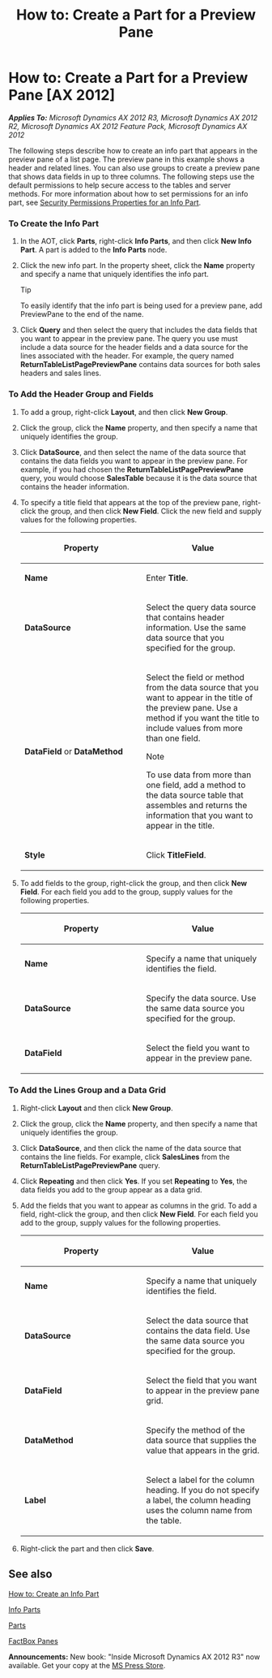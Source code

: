 ﻿---
title: 'How to: Create a Part for a Preview Pane'
TOCTitle: 'How to: Create a Part for a Preview Pane'
ms:assetid: 1000e098-b446-433f-acf9-4365906c790c
ms:mtpsurl: https://msdn.microsoft.com/en-us/library/Gg843693(v=AX.60)
ms:contentKeyID: 35240515
ms.date: 05/18/2015
mtps_version: v=AX.60
---

# How to: Create a Part for a Preview Pane [AX 2012]


_**Applies To:** Microsoft Dynamics AX 2012 R3, Microsoft Dynamics AX 2012 R2, Microsoft Dynamics AX 2012 Feature Pack, Microsoft Dynamics AX 2012_

The following steps describe how to create an info part that appears in the preview pane of a list page. The preview pane in this example shows a header and related lines. You can also use groups to create a preview pane that shows data fields in up to three columns. The following steps use the default permissions to help secure access to the tables and server methods. For more information about how to set permissions for an info part, see [Security Permissions Properties for an Info Part](security-permissions-properties-for-an-info-part.md).

### To Create the Info Part

1.  In the AOT, click **Parts**, right-click **Info Parts**, and then click **New Info Part**. A part is added to the **Info Parts** node.

2.  Click the new info part. In the property sheet, click the **Name** property and specify a name that uniquely identifies the info part.
    

    > [!TIP]
    > <P>To easily identify that the info part is being used for a preview pane, add PreviewPane to the end of the name.</P>



3.  Click **Query** and then select the query that includes the data fields that you want to appear in the preview pane. The query you use must include a data source for the header fields and a data source for the lines associated with the header. For example, the query named **ReturnTableListPagePreviewPane** contains data sources for both sales headers and sales lines.

### To Add the Header Group and Fields

1.  To add a group, right-click **Layout**, and then click **New Group**.

2.  Click the group, click the **Name** property, and then specify a name that uniquely identifies the group.

3.  Click **DataSource**, and then select the name of the data source that contains the data fields you want to appear in the preview pane. For example, if you had chosen the **ReturnTableListPagePreviewPane** query, you would choose **SalesTable** because it is the data source that contains the header information.

4.  To specify a title field that appears at the top of the preview pane, right-click the group, and then click **New Field**. Click the new field and supply values for the following properties.
    
    <table>
    <colgroup>
    <col style="width: 50%" />
    <col style="width: 50%" />
    </colgroup>
    <thead>
    <tr class="header">
    <th><p>Property</p></th>
    <th><p>Value</p></th>
    </tr>
    </thead>
    <tbody>
    <tr class="odd">
    <td><p><strong>Name</strong></p></td>
    <td><p>Enter <strong>Title</strong>.</p></td>
    </tr>
    <tr class="even">
    <td><p><strong>DataSource</strong></p></td>
    <td><p>Select the query data source that contains header information. Use the same data source that you specified for the group.</p></td>
    </tr>
    <tr class="odd">
    <td><p><strong>DataField</strong> or <strong>DataMethod</strong></p></td>
    <td><p>Select the field or method from the data source that you want to appear in the title of the preview pane. Use a method if you want the title to include values from more than one field.</p>
    
    > [!note]  
    > <P>To use data from more than one field, add a method to the data source table that assembles and returns the information that you want to appear in the title.</P>
    
    </td>
    </tr>
    <tr class="even">
    <td><p><strong>Style</strong></p></td>
    <td><p>Click <strong>TitleField</strong>.</p></td>
    </tr>
    </tbody>
    </table>


5.  To add fields to the group, right-click the group, and then click **New Field**. For each field you add to the group, supply values for the following properties.
    
    <table>
    <colgroup>
    <col style="width: 50%" />
    <col style="width: 50%" />
    </colgroup>
    <thead>
    <tr class="header">
    <th><p>Property</p></th>
    <th><p>Value</p></th>
    </tr>
    </thead>
    <tbody>
    <tr class="odd">
    <td><p><strong>Name</strong></p></td>
    <td><p>Specify a name that uniquely identifies the field.</p></td>
    </tr>
    <tr class="even">
    <td><p><strong>DataSource</strong></p></td>
    <td><p>Specify the data source. Use the same data source you specified for the group.</p></td>
    </tr>
    <tr class="odd">
    <td><p><strong>DataField</strong></p></td>
    <td><p>Select the field you want to appear in the preview pane.</p></td>
    </tr>
    </tbody>
    </table>


### To Add the Lines Group and a Data Grid

1.  Right-click **Layout** and then click **New Group**.

2.  Click the group, click the **Name** property, and then specify a name that uniquely identifies the group.

3.  Click **DataSource**, and then click the name of the data source that contains the line fields. For example, click **SalesLines** from the **ReturnTableListPagePreviewPane** query.

4.  Click **Repeating** and then click **Yes**. If you set **Repeating** to **Yes**, the data fields you add to the group appear as a data grid.

5.  Add the fields that you want to appear as columns in the grid. To add a field, right-click the group, and then click **New Field**. For each field you add to the group, supply values for the following properties.
    
    <table>
    <colgroup>
    <col style="width: 50%" />
    <col style="width: 50%" />
    </colgroup>
    <thead>
    <tr class="header">
    <th><p>Property</p></th>
    <th><p>Value</p></th>
    </tr>
    </thead>
    <tbody>
    <tr class="odd">
    <td><p><strong>Name</strong></p></td>
    <td><p>Specify a name that uniquely identifies the field.</p></td>
    </tr>
    <tr class="even">
    <td><p><strong>DataSource</strong></p></td>
    <td><p>Select the data source that contains the data field. Use the same data source you specified for the group.</p></td>
    </tr>
    <tr class="odd">
    <td><p><strong>DataField</strong></p></td>
    <td><p>Select the field that you want to appear in the preview pane grid.</p></td>
    </tr>
    <tr class="even">
    <td><p><strong>DataMethod</strong></p></td>
    <td><p>Specify the method of the data source that supplies the value that appears in the grid.</p></td>
    </tr>
    <tr class="odd">
    <td><p><strong>Label</strong></p></td>
    <td><p>Select a label for the column heading. If you do not specify a label, the column heading uses the column name from the table.</p></td>
    </tr>
    </tbody>
    </table>


6.  Right-click the part and then click **Save**.

## See also

[How to: Create an Info Part](how-to-create-an-info-part.md)

[Info Parts](info-parts.md)

[Parts](parts.md)

[FactBox Panes](factbox-panes.md)

  
**Announcements:** New book: "Inside Microsoft Dynamics AX 2012 R3" now available. Get your copy at the [MS Press Store](https://www.microsoftpressstore.com/store/inside-microsoft-dynamics-ax-2012-r3-9780735685109).

